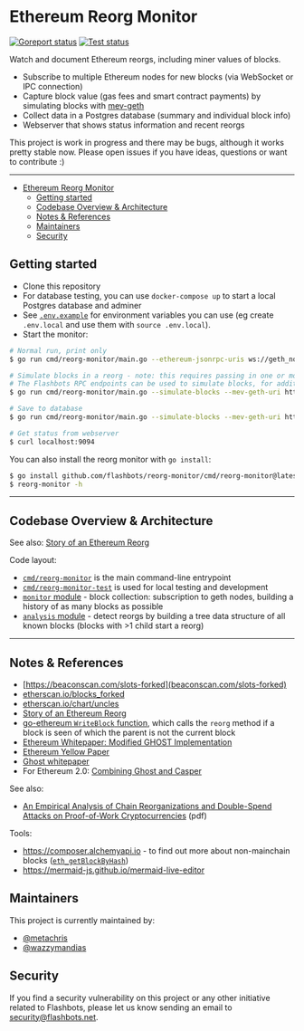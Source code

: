 # Ethereum Reorg Monitor

[![Goreport status](https://goreportcard.com/badge/github.com/flashbots/reorg-monitor)](https://goreportcard.com/report/github.com/flashbots/reorg-monitor)
[![Test status](https://github.com/flashbots/reorg-monitor/workflows/Checks/badge.svg)](https://github.com/flashbots/reorg-monitor/actions?query=workflow%3A%22Checks%22)

Watch and document Ethereum reorgs, including miner values of blocks.

* Subscribe to multiple Ethereum nodes for new blocks (via WebSocket or IPC connection)
* Capture block value (gas fees and smart contract payments) by simulating blocks with [mev-geth](https://github.com/flashbots/mev-geth/)
* Collect data in a Postgres database (summary and individual block info)
* Webserver that shows status information and recent reorgs

This project is work in progress and there may be bugs, although it works pretty stable now.
Please open issues if you have ideas, questions or want to contribute :)

---

<!-- TOC -->
* [Ethereum Reorg Monitor](#ethereum-reorg-monitor)
  * [Getting started](#getting-started)
  * [Codebase Overview & Architecture](#codebase-overview--architecture)
  * [Notes & References](#notes--references)
  * [Maintainers](#maintainers)
  * [Security](#security)
<!-- TOC -->

## Getting started

* Clone this repository
* For database testing, you can use `docker-compose up` to start a local Postgres database and adminer
* See [`.env.example`](https://github.com/flashbots/reorg-monitor/blob/master/.env.example) for environment variables you can use (eg create `.env.local` and use them with `source .env.local`).
* Start the monitor:


```bash
# Normal run, print only
$ go run cmd/reorg-monitor/main.go --ethereum-jsonrpc-uris ws://geth_node:8546

# Simulate blocks in a reorg - note: this requires passing in one or more RPC endpoints that support eth_callBundle API
# The Flashbots RPC endpoints can be used to simulate blocks, for additional details see: https://docs.flashbots.net/flashbots-auction/searchers/advanced/rpc-endpoint#bundle-relay-urls
$ go run cmd/reorg-monitor/main.go --simulate-blocks --mev-geth-uri https://relay.flashbots.net --ethereum-jsonrpc-uris ws://geth_node:8546

# Save to database
$ go run cmd/reorg-monitor/main.go --simulate-blocks --mev-geth-uri https://relay.flashbots.net --postgres-dsn ${POSTGRES_DSN_HERE} --ethereum-jsonrpc-uris ws://geth_node:8546

# Get status from webserver
$ curl localhost:9094
```

You can also install the reorg monitor with `go install`:

```bash
$ go install github.com/flashbots/reorg-monitor/cmd/reorg-monitor@latest
$ reorg-monitor -h
```

---

## Codebase Overview & Architecture

See also: [Story of an Ethereum Reorg](https://docs.google.com/presentation/d/1ZHJp2HFOFeZxQAyPETRvcXW0oSOkZHAUhm7G-MoYyoQ/edit?usp=sharing)

Code layout:

* [`cmd/reorg-monitor`](https://github.com/flashbots/reorg-monitor/blob/master/cmd/reorg-monitor/main.go) is the main command-line entrypoint
* [`cmd/reorg-monitor-test`](https://github.com/flashbots/reorg-monitor/blob/master/cmd/reorg-monitor-test/main.go) is used for local testing and development
* [`monitor` module](https://github.com/flashbots/reorg-monitor/tree/master/monitor) - block collection: subscription to geth nodes, building a history of as many blocks as possible
* [`analysis` module](https://github.com/flashbots/reorg-monitor/tree/master/analysis) - detect reorgs by building a tree data structure of all known blocks (blocks with >1 child start a reorg)

---

## Notes & References

* [https://beaconscan.com/slots-forked](beaconscan.com/slots-forked)
* [etherscan.io/blocks_forked](https://etherscan.io/blocks_forked)
* [etherscan.io/chart/uncles](https://etherscan.io/chart/uncles)
* [Story of an Ethereum Reorg](https://docs.google.com/presentation/d/1ZHJp2HFOFeZxQAyPETRvcXW0oSOkZHAUhm7G-MoYyoQ/edit?usp=sharing)
* [go-ethereum `WriteBlock` function](https://github.com/ethereum/go-ethereum/blob/525116dbff916825463931361f75e75e955c12e2/core/blockchain.go#L860), which calls the `reorg` method if a block is seen of which the parent is not the current block
* [Ethereum Whitepaper: Modified GHOST Implementation](https://ethereum.org/en/whitepaper/#modified-ghost-implementation)
* [Ethereum Yellow Paper](https://ethereum.github.io/yellowpaper/paper.pdf)
* [Ghost whitepaper](https://eprint.iacr.org/2013/881.pdf)
* For Ethereum 2.0: [Combining Ghost and Casper](https://arxiv.org/abs/2003.03052)

See also:

* [An Empirical Analysis of Chain Reorganizations and Double-Spend Attacks on Proof-of-Work Cryptocurrencies](https://static1.squarespace.com/static/59aae5e9a803bb10bedeb03e/t/5f08d13a1cd5592cb330a0d0/1594413374526/LovejoyJamesP-meng-eecs-2020.pdf) (pdf)

Tools:

* https://composer.alchemyapi.io - to find out more about non-mainchain blocks ([`eth_getBlockByHash`](https://composer.alchemyapi.io/?composer_state=%7B%22chain%22%3A0%2C%22network%22%3A0%2C%22methodName%22%3A%22eth_getBlockByHash%22%2C%22paramValues%22%3A%5B%22YOUR_BLOCK_HASH_HERE%22%2Ctrue%5D%7D))
* https://mermaid-js.github.io/mermaid-live-editor

## Maintainers

This project is currently maintained by:

* [@metachris](https://twitter.com/metachris)
* [@wazzymandias](https://twitter.com/wazzymandias)

## Security

If you find a security vulnerability on this project or any other initiative related to Flashbots, please let us know sending an email to security@flashbots.net.
